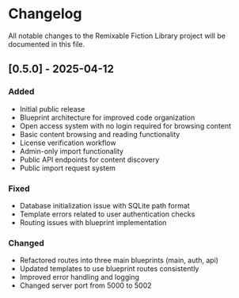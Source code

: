 # Changelog

All notable changes to the Remixable Fiction Library project will be documented in this file.

## [0.5.0] - 2025-04-12

### Added
- Initial public release
- Blueprint architecture for improved code organization
- Open access system with no login required for browsing content
- Basic content browsing and reading functionality
- License verification workflow
- Admin-only import functionality
- Public API endpoints for content discovery
- Public import request system

### Fixed
- Database initialization issue with SQLite path format
- Template errors related to user authentication checks
- Routing issues with blueprint implementation

### Changed
- Refactored routes into three main blueprints (main, auth, api)
- Updated templates to use blueprint routes consistently
- Improved error handling and logging
- Changed server port from 5000 to 5002
